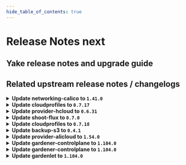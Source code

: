 ```yaml
---
hide_table_of_contents: true
---
```


# Release Notes next

## Yake release notes and upgrade guide

## Related upstream release notes / changelogs


<details>
<summary><b>Update networking-calico to <code>1.41.0</code></b></summary>

# [gardener/gardener-extension-networking-calico]

## ✨ New Features

- `[OPERATOR]` Helm charts of extension and admission controller are published as OCI artifacts now. by @oliver-goetz [#445]
## 🏃 Others

- `[OPERATOR]` Add static resource allocation autoscaling mode for calico node/typha (autoScaling.mode: static). by @ScheererJ [#464]
- `[OPERATOR]` The race between a calico-node instance shutting down and a new one coming up is mitigated by setting `NetworkUnavailable` condition properly some time after initialization. by @ScheererJ [#477]

## Helm Charts
- admission-calico-application: `europe-docker.pkg.dev/gardener-project/releases/charts/gardener/extensions/admission-calico-application:v1.41.0`
- admission-calico-runtime: `europe-docker.pkg.dev/gardener-project/releases/charts/gardener/extensions/admission-calico-runtime:v1.41.0`
- networking-calico: `europe-docker.pkg.dev/gardener-project/releases/charts/gardener/extensions/networking-calico:v1.41.0`
## Docker Images
- gardener-extension-admission-calico: `europe-docker.pkg.dev/gardener-project/releases/gardener/extensions/admission-calico:v1.41.0`
- gardener-extension-networking-calico: `europe-docker.pkg.dev/gardener-project/releases/gardener/extensions/networking-calico:v1.41.0`


</details>

<details>
<summary><b>Update cloudprofiles to <code>0.7.17</code></b></summary>

**Full Changelog**: https://github.com/gardener-community/cloudprofiles/compare/0.7.16...0.7.17

</details>

<details>
<summary><b>Update provider-hcloud to <code>0.6.31</code></b></summary>

# [gardener-extension-provider-hcloud] v0.6.31

</details>

<details>
<summary><b>Update shoot-flux to <code>0.7.0</code></b></summary>

## What's Changed
* Add ability to add args/env to deployment by @maboehm in https://github.com/stackitcloud/gardener-extension-shoot-flux/pull/93


**Full Changelog**: https://github.com/stackitcloud/gardener-extension-shoot-flux/compare/v0.6.1...v0.7.0

</details>

<details>
<summary><b>Update cloudprofiles to <code>0.7.18</code></b></summary>

## What's Changed
* Add hcloud ccx[1-6]3 instances, remove ccx*1 and ccx*2 by @j2L4e in https://github.com/gardener-community/cloudprofiles/pull/29


**Full Changelog**: https://github.com/gardener-community/cloudprofiles/compare/0.7.17...0.7.18

</details>

<details>
<summary><b>Update backup-s3 to <code>0.4.1</code></b></summary>

## General Changes

* Generate new controller-registration.yaml


</details>

<details>
<summary><b>Update provider-alicloud to <code>1.54.0</code></b></summary>

# [gardener/gardener-extension-provider-alicloud]

## 🏃 Others

- `[OPERATOR]` Starting with gardenlet >= v1.98.0, use controlplane webhook object selector to limit mutator calls. by @LucaBernstein [#731]
- `[OPERATOR]` The shoot-webhook does no longer mutate the metrics-server Deployment and the vpn-shoot Service. The shoot-webhook that now only mutates the `addons-nginx-ingress-controller` Service does now specify object selector. by @ialidzhikov [#730]
- `[OPERATOR]` Upgrade and adapt new `WorkerPoolHash` function in Gardener `v1.98`. by @Duciwuci [#736]

## Helm Charts
- admission-alicloud-application: `europe-docker.pkg.dev/gardener-project/releases/charts/gardener/extensions/admission-alicloud-application:v1.54.0`
- admission-alicloud-runtime: `europe-docker.pkg.dev/gardener-project/releases/charts/gardener/extensions/admission-alicloud-runtime:v1.54.0`
- provider-alicloud: `europe-docker.pkg.dev/gardener-project/releases/charts/gardener/extensions/provider-alicloud:v1.54.0`
## Docker Images
- gardener-extension-admission-alicloud: `europe-docker.pkg.dev/gardener-project/releases/gardener/extensions/admission-alicloud:v1.54.0`
- gardener-extension-provider-alicloud: `europe-docker.pkg.dev/gardener-project/releases/gardener/extensions/provider-alicloud:v1.54.0`


</details>

<details>
<summary><b>Update gardener-controlplane to <code>1.104.0</code></b></summary>

# [gardener/gardener]

## ⚠️ Breaking Changes

- `[USER]` A bug has been fixed which was allowing users to set `Shoot` oidc configurations for the `kube-apiserver` without setting the `clientID` and `issuerURL` fields in `spec.kubernetes.kubeAPIServer.oidcConfig`, which would lead to the `kube-apiserver` stuck in a `Error` state. gardener-apiserver now requires both `clientID` and `issuerURL` fields to be set when the `spec.kubernetes.kubeAPIServer.oidcConfig` field is specified. by @AleksandarSavchev [#10461]
- `[OPERATOR]` `credentialsBinding.credentialsRef` is now an immutable field. by @dimityrmirchev [#10365]
## 📰 Noteworthy

- `[USER]` Users are allowed to change `shoot.spec.credentialsBindingName` and reference another `CredentialsBinding` only if they have the permissions to read both the old and newly referenced credential. by @dimityrmirchev [#10365]
- `[USER]` Users can migrate from `shoot.spec.secretBindingName` to `shoot.spec.credentialsBindingName` only if the referenced credential remains the same and is not changed during the process. by @dimityrmirchev [#10365]
- `[OPERATOR]` Allow project users to read `NamespacedCloudProfile`s and for project admins to make adjustments to machine types and volume types. by @LucaBernstein [#10485]
- `[OPERATOR]` Alerts based on the `proposals_failed_total` metric of the etcd cluster are not raised anymore. by @renormalize [#10524]
- `[DEVELOPER]` A new predicate `extensions/pkg/predicate.GardenSecurityProviderType` can be used to select resources from the `security.gardener.cloud` group that are related to the passed provider type. by @dimityrmirchev [#10499]
## ✨ New Features

- `[OPERATOR]` The `gardener-operator` metrics are now automatically scraped by the `garden` Prometheus. by @maboehm [#10464]
- `[OPERATOR]` Introduce custom RBAC verbs to allow for modification of `.spec.{kubernetes,machineImages}` in `NamespacedCloudProfile`s. by @LucaBernstein [#10485]
- `[OPERATOR]` The feature gate `NewVPN` is introduced for the `gardenlet` component. If enabled, the new VPN implementation (Golang rewrite) is used for all `Shoot`s of the respective `Seed`. In this case, the old implementation can be disabled for a single `Shoot` by annotating the shoot resource with `alpha.control-plane.shoot.gardener.cloud/disable-new-vpn=true`. For `Seed`s with disabled feature gate, the new implementation can be enabled for a single shoot by annotating it with `alpha.control-plane.shoot.gardener.cloud/disable-new-vpn=false`. by @MartinWeindel [#9774]
## 🐛 Bug Fixes

- `[USER]` Fixed disk read/write panel in the shoot's etcd dashboards by @rickardsjp [#10493]
- `[DEVELOPER]` An issue was fixed that rejected the creation of workerless shoots in the local setup. by @timuthy [#10498]
## 🏃 Others

- `[DEPENDENCY]` The `gardener/hvpa-controller` image has been updated to `v0.17.0`. [Release Notes](https://redirect.github.com/gardener/hvpa-controller/releases/tag/v0.17.0) by @gardener-ci-robot [#10508]
- `[DEPENDENCY]` The `quay.io/prometheus-operator/prometheus-config-reloader` image has been updated to `v0.76.2`. by @gardener-ci-robot [#10500]
- `[DEPENDENCY]` The `gardener/machine-controller-manager` image has been updated to `v0.54.0`. [Release Notes](https://redirect.github.com/gardener/machine-controller-manager/releases/tag/v0.54.0) by @gardener-ci-robot [#10528]
- `[DEPENDENCY]` The `gardener/alpine-conntrack` image has been updated to `3.20.3`. [Release Notes](https://redirect.github.com/gardener/alpine-conntrack/releases/tag/3.20.3) by @gardener-ci-robot [#10487]
- `[DEPENDENCY]` The `envoyproxy/envoy` image has been updated to `v1.31.1`. [Release Notes](https://redirect.github.com/envoyproxy/envoy/releases/tag/v1.31.1) by @gardener-ci-robot [#10531]
- `[OPERATOR]` Federate apiserver_total_request metric to the Prometheus longterm instance by @jguipi [#10457]
- `[OPERATOR]` Allow empty `networking.nodes` in case of IPv6 only shoots. by @axel7born [#10533]
- `[OPERATOR]` Improved node utilisation by reducing requests for etcd-druid managed pods. by @unmarshall [#10540]
- `[DEVELOPER]` Install go in the remote local setup from the go download site instead of using the apk package manager. by @vicwicker [#10502]

## Helm Charts
- controlplane: `europe-docker.pkg.dev/gardener-project/releases/charts/gardener/controlplane:v1.104.0`
- gardenlet: `europe-docker.pkg.dev/gardener-project/releases/charts/gardener/gardenlet:v1.104.0`
- operator: `europe-docker.pkg.dev/gardener-project/releases/charts/gardener/operator:v1.104.0`
- resource-manager: `europe-docker.pkg.dev/gardener-project/releases/charts/gardener/resource-manager:v1.104.0`
## Docker Images
- admission-controller: `europe-docker.pkg.dev/gardener-project/releases/gardener/admission-controller:v1.104.0`
- apiserver: `europe-docker.pkg.dev/gardener-project/releases/gardener/apiserver:v1.104.0`
- controller-manager: `europe-docker.pkg.dev/gardener-project/releases/gardener/controller-manager:v1.104.0`
- gardenlet: `europe-docker.pkg.dev/gardener-project/releases/gardener/gardenlet:v1.104.0`
- node-agent: `europe-docker.pkg.dev/gardener-project/releases/gardener/node-agent:v1.104.0`
- operator: `europe-docker.pkg.dev/gardener-project/releases/gardener/operator:v1.104.0`
- resource-manager: `europe-docker.pkg.dev/gardener-project/releases/gardener/resource-manager:v1.104.0`
- scheduler: `europe-docker.pkg.dev/gardener-project/releases/gardener/scheduler:v1.104.0`


</details>

<details>
<summary><b>Update gardener-controlplane to <code>1.104.0</code></b></summary>

# [gardener/gardener]

## ⚠️ Breaking Changes

- `[USER]` A bug has been fixed which was allowing users to set `Shoot` oidc configurations for the `kube-apiserver` without setting the `clientID` and `issuerURL` fields in `spec.kubernetes.kubeAPIServer.oidcConfig`, which would lead to the `kube-apiserver` stuck in a `Error` state. gardener-apiserver now requires both `clientID` and `issuerURL` fields to be set when the `spec.kubernetes.kubeAPIServer.oidcConfig` field is specified. by @AleksandarSavchev [#10461]
- `[OPERATOR]` `credentialsBinding.credentialsRef` is now an immutable field. by @dimityrmirchev [#10365]
## 📰 Noteworthy

- `[USER]` Users are allowed to change `shoot.spec.credentialsBindingName` and reference another `CredentialsBinding` only if they have the permissions to read both the old and newly referenced credential. by @dimityrmirchev [#10365]
- `[USER]` Users can migrate from `shoot.spec.secretBindingName` to `shoot.spec.credentialsBindingName` only if the referenced credential remains the same and is not changed during the process. by @dimityrmirchev [#10365]
- `[OPERATOR]` Allow project users to read `NamespacedCloudProfile`s and for project admins to make adjustments to machine types and volume types. by @LucaBernstein [#10485]
- `[OPERATOR]` Alerts based on the `proposals_failed_total` metric of the etcd cluster are not raised anymore. by @renormalize [#10524]
- `[DEVELOPER]` A new predicate `extensions/pkg/predicate.GardenSecurityProviderType` can be used to select resources from the `security.gardener.cloud` group that are related to the passed provider type. by @dimityrmirchev [#10499]
## ✨ New Features

- `[OPERATOR]` The `gardener-operator` metrics are now automatically scraped by the `garden` Prometheus. by @maboehm [#10464]
- `[OPERATOR]` Introduce custom RBAC verbs to allow for modification of `.spec.{kubernetes,machineImages}` in `NamespacedCloudProfile`s. by @LucaBernstein [#10485]
- `[OPERATOR]` The feature gate `NewVPN` is introduced for the `gardenlet` component. If enabled, the new VPN implementation (Golang rewrite) is used for all `Shoot`s of the respective `Seed`. In this case, the old implementation can be disabled for a single `Shoot` by annotating the shoot resource with `alpha.control-plane.shoot.gardener.cloud/disable-new-vpn=true`. For `Seed`s with disabled feature gate, the new implementation can be enabled for a single shoot by annotating it with `alpha.control-plane.shoot.gardener.cloud/disable-new-vpn=false`. by @MartinWeindel [#9774]
## 🐛 Bug Fixes

- `[USER]` Fixed disk read/write panel in the shoot's etcd dashboards by @rickardsjp [#10493]
- `[DEVELOPER]` An issue was fixed that rejected the creation of workerless shoots in the local setup. by @timuthy [#10498]
## 🏃 Others

- `[DEPENDENCY]` The `gardener/hvpa-controller` image has been updated to `v0.17.0`. [Release Notes](https://redirect.github.com/gardener/hvpa-controller/releases/tag/v0.17.0) by @gardener-ci-robot [#10508]
- `[DEPENDENCY]` The `quay.io/prometheus-operator/prometheus-config-reloader` image has been updated to `v0.76.2`. by @gardener-ci-robot [#10500]
- `[DEPENDENCY]` The `gardener/machine-controller-manager` image has been updated to `v0.54.0`. [Release Notes](https://redirect.github.com/gardener/machine-controller-manager/releases/tag/v0.54.0) by @gardener-ci-robot [#10528]
- `[DEPENDENCY]` The `gardener/alpine-conntrack` image has been updated to `3.20.3`. [Release Notes](https://redirect.github.com/gardener/alpine-conntrack/releases/tag/3.20.3) by @gardener-ci-robot [#10487]
- `[DEPENDENCY]` The `envoyproxy/envoy` image has been updated to `v1.31.1`. [Release Notes](https://redirect.github.com/envoyproxy/envoy/releases/tag/v1.31.1) by @gardener-ci-robot [#10531]
- `[OPERATOR]` Federate apiserver_total_request metric to the Prometheus longterm instance by @jguipi [#10457]
- `[OPERATOR]` Allow empty `networking.nodes` in case of IPv6 only shoots. by @axel7born [#10533]
- `[OPERATOR]` Improved node utilisation by reducing requests for etcd-druid managed pods. by @unmarshall [#10540]
- `[DEVELOPER]` Install go in the remote local setup from the go download site instead of using the apk package manager. by @vicwicker [#10502]

## Helm Charts
- controlplane: `europe-docker.pkg.dev/gardener-project/releases/charts/gardener/controlplane:v1.104.0`
- gardenlet: `europe-docker.pkg.dev/gardener-project/releases/charts/gardener/gardenlet:v1.104.0`
- operator: `europe-docker.pkg.dev/gardener-project/releases/charts/gardener/operator:v1.104.0`
- resource-manager: `europe-docker.pkg.dev/gardener-project/releases/charts/gardener/resource-manager:v1.104.0`
## Docker Images
- admission-controller: `europe-docker.pkg.dev/gardener-project/releases/gardener/admission-controller:v1.104.0`
- apiserver: `europe-docker.pkg.dev/gardener-project/releases/gardener/apiserver:v1.104.0`
- controller-manager: `europe-docker.pkg.dev/gardener-project/releases/gardener/controller-manager:v1.104.0`
- gardenlet: `europe-docker.pkg.dev/gardener-project/releases/gardener/gardenlet:v1.104.0`
- node-agent: `europe-docker.pkg.dev/gardener-project/releases/gardener/node-agent:v1.104.0`
- operator: `europe-docker.pkg.dev/gardener-project/releases/gardener/operator:v1.104.0`
- resource-manager: `europe-docker.pkg.dev/gardener-project/releases/gardener/resource-manager:v1.104.0`
- scheduler: `europe-docker.pkg.dev/gardener-project/releases/gardener/scheduler:v1.104.0`


</details>

<details>
<summary><b>Update gardenlet to <code>1.104.0</code></b></summary>

# [gardener/gardener]

## ⚠️ Breaking Changes

- `[USER]` A bug has been fixed which was allowing users to set `Shoot` oidc configurations for the `kube-apiserver` without setting the `clientID` and `issuerURL` fields in `spec.kubernetes.kubeAPIServer.oidcConfig`, which would lead to the `kube-apiserver` stuck in a `Error` state. gardener-apiserver now requires both `clientID` and `issuerURL` fields to be set when the `spec.kubernetes.kubeAPIServer.oidcConfig` field is specified. by @AleksandarSavchev [#10461]
- `[OPERATOR]` `credentialsBinding.credentialsRef` is now an immutable field. by @dimityrmirchev [#10365]
## 📰 Noteworthy

- `[USER]` Users are allowed to change `shoot.spec.credentialsBindingName` and reference another `CredentialsBinding` only if they have the permissions to read both the old and newly referenced credential. by @dimityrmirchev [#10365]
- `[USER]` Users can migrate from `shoot.spec.secretBindingName` to `shoot.spec.credentialsBindingName` only if the referenced credential remains the same and is not changed during the process. by @dimityrmirchev [#10365]
- `[OPERATOR]` Allow project users to read `NamespacedCloudProfile`s and for project admins to make adjustments to machine types and volume types. by @LucaBernstein [#10485]
- `[OPERATOR]` Alerts based on the `proposals_failed_total` metric of the etcd cluster are not raised anymore. by @renormalize [#10524]
- `[DEVELOPER]` A new predicate `extensions/pkg/predicate.GardenSecurityProviderType` can be used to select resources from the `security.gardener.cloud` group that are related to the passed provider type. by @dimityrmirchev [#10499]
## ✨ New Features

- `[OPERATOR]` The `gardener-operator` metrics are now automatically scraped by the `garden` Prometheus. by @maboehm [#10464]
- `[OPERATOR]` Introduce custom RBAC verbs to allow for modification of `.spec.{kubernetes,machineImages}` in `NamespacedCloudProfile`s. by @LucaBernstein [#10485]
- `[OPERATOR]` The feature gate `NewVPN` is introduced for the `gardenlet` component. If enabled, the new VPN implementation (Golang rewrite) is used for all `Shoot`s of the respective `Seed`. In this case, the old implementation can be disabled for a single `Shoot` by annotating the shoot resource with `alpha.control-plane.shoot.gardener.cloud/disable-new-vpn=true`. For `Seed`s with disabled feature gate, the new implementation can be enabled for a single shoot by annotating it with `alpha.control-plane.shoot.gardener.cloud/disable-new-vpn=false`. by @MartinWeindel [#9774]
## 🐛 Bug Fixes

- `[USER]` Fixed disk read/write panel in the shoot's etcd dashboards by @rickardsjp [#10493]
- `[DEVELOPER]` An issue was fixed that rejected the creation of workerless shoots in the local setup. by @timuthy [#10498]
## 🏃 Others

- `[DEPENDENCY]` The `gardener/hvpa-controller` image has been updated to `v0.17.0`. [Release Notes](https://redirect.github.com/gardener/hvpa-controller/releases/tag/v0.17.0) by @gardener-ci-robot [#10508]
- `[DEPENDENCY]` The `quay.io/prometheus-operator/prometheus-config-reloader` image has been updated to `v0.76.2`. by @gardener-ci-robot [#10500]
- `[DEPENDENCY]` The `gardener/machine-controller-manager` image has been updated to `v0.54.0`. [Release Notes](https://redirect.github.com/gardener/machine-controller-manager/releases/tag/v0.54.0) by @gardener-ci-robot [#10528]
- `[DEPENDENCY]` The `gardener/alpine-conntrack` image has been updated to `3.20.3`. [Release Notes](https://redirect.github.com/gardener/alpine-conntrack/releases/tag/3.20.3) by @gardener-ci-robot [#10487]
- `[DEPENDENCY]` The `envoyproxy/envoy` image has been updated to `v1.31.1`. [Release Notes](https://redirect.github.com/envoyproxy/envoy/releases/tag/v1.31.1) by @gardener-ci-robot [#10531]
- `[OPERATOR]` Federate apiserver_total_request metric to the Prometheus longterm instance by @jguipi [#10457]
- `[OPERATOR]` Allow empty `networking.nodes` in case of IPv6 only shoots. by @axel7born [#10533]
- `[OPERATOR]` Improved node utilisation by reducing requests for etcd-druid managed pods. by @unmarshall [#10540]
- `[DEVELOPER]` Install go in the remote local setup from the go download site instead of using the apk package manager. by @vicwicker [#10502]

## Helm Charts
- controlplane: `europe-docker.pkg.dev/gardener-project/releases/charts/gardener/controlplane:v1.104.0`
- gardenlet: `europe-docker.pkg.dev/gardener-project/releases/charts/gardener/gardenlet:v1.104.0`
- operator: `europe-docker.pkg.dev/gardener-project/releases/charts/gardener/operator:v1.104.0`
- resource-manager: `europe-docker.pkg.dev/gardener-project/releases/charts/gardener/resource-manager:v1.104.0`
## Docker Images
- admission-controller: `europe-docker.pkg.dev/gardener-project/releases/gardener/admission-controller:v1.104.0`
- apiserver: `europe-docker.pkg.dev/gardener-project/releases/gardener/apiserver:v1.104.0`
- controller-manager: `europe-docker.pkg.dev/gardener-project/releases/gardener/controller-manager:v1.104.0`
- gardenlet: `europe-docker.pkg.dev/gardener-project/releases/gardener/gardenlet:v1.104.0`
- node-agent: `europe-docker.pkg.dev/gardener-project/releases/gardener/node-agent:v1.104.0`
- operator: `europe-docker.pkg.dev/gardener-project/releases/gardener/operator:v1.104.0`
- resource-manager: `europe-docker.pkg.dev/gardener-project/releases/gardener/resource-manager:v1.104.0`
- scheduler: `europe-docker.pkg.dev/gardener-project/releases/gardener/scheduler:v1.104.0`


</details>
